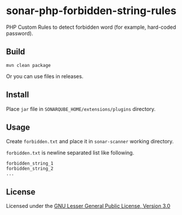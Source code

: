 sonar-php-forbidden-string-rules
================================
PHP Custom Rules to detect forbidden word (for example, hard-coded password).

Build
------
`mvn clean package`

Or you can use files in releases.

Install
--------
Place `jar` file in `SONARQUBE_HOME/extensions/plugins` directory.

Usage
------
Create `forbidden.txt` and place it in `sonar-scanner` working directory.

`forbidden.txt` is newline separated list like following.

```
forbidden_string_1
forbidden_string_2
...
```

License
--------
Licensed under the [GNU Lesser General Public License, Version 3.0](http://www.gnu.org/licenses/lgpl.txt)
